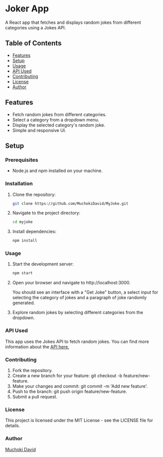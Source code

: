 # Joker App

A React app that fetches and displays random jokes from different categories using a Jokes API.

## Table of Contents

- [Features](#features)
- [Setup](#setup)
- [Usage](#usage)
- [API Used](#api-used)
- [Contributing](#contributing)
- [License](#license)
- [Author](#author)

## Features

- Fetch random jokes from different categories.
- Select a category from a dropdown menu.
- Display the selected category's random joke.
- Simple and responsive UI.

## Setup

### Prerequisites

- Node.js and npm installed on your machine.

### Installation

1. Clone the repository:

   ```bash
   git clone https://github.com/MuchokiDavid/MyJoke.git

2. Navigate to the project directory:
    ```bash
    cd myjoke
    ```
3. Install dependencies:
    ```bash
    npm install
    ```
### Usage

1. Start the development server:
    ```bash
    npm start
    ```
2. Open your browser and navigate to http://localhost:3000.

    You should see an interface with a "Get Joke" button, a select input for selecting the category of jokes and a paragraph of joke randomly generated.
3. Explore random jokes by selecting different categories from the dropdown.

### API Used
This app uses the Jokes API to fetch random jokes. You can find more information about the [API here.](https://v2.jokeapi.dev/)

### Contributing

1. Fork the repository.
2. Create a new branch for your feature: git checkout -b feature/new-feature.
3. Make your changes and commit: git commit -m 'Add new feature'.
4. Push to the branch: git push origin feature/new-feature.
5. Submit a pull request.

### License
This project is licensed under the MIT License - see the LICENSE file for details.

### Author

[Muchoki David](https://www.linkedin.com/in/david-muchoki-866552204)
